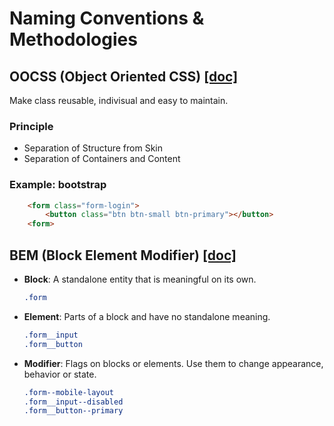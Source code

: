 # Naming Conventions & Methodologies

## OOCSS (Object Oriented CSS) [[doc]](https://github.com/stubbornella/oocss/wiki)
Make class reusable, indivisual and easy to maintain.

### Principle
- Separation of Structure from Skin
- Separation of Containers and Content

### Example: bootstrap
```html
    <form class="form-login">
        <button class="btn btn-small btn-primary"></button>
    <form>
```

## BEM (Block Element Modifier) [[doc]](http://getbem.com/naming/) <a id="bem"></a>
- **Block**: A standalone entity that is meaningful on its own.
    ```css
    .form
    ```
- **Element**: Parts of a block and have no standalone meaning.
    ```css
    .form__input
    .form__button
    ```
- **Modifier**: Flags on blocks or elements. Use them to change appearance, behavior or state.
    ```css
    .form--mobile-layout
    .form__input--disabled
    .form__button--primary
    ```
